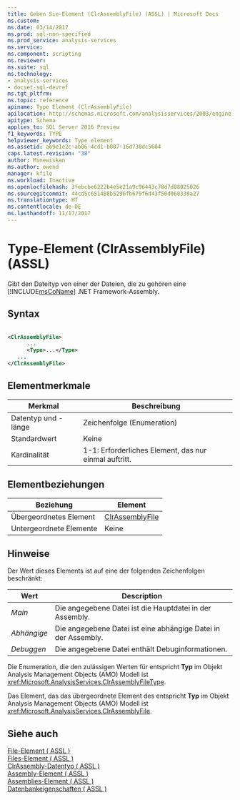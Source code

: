 ```yaml
---
title: Geben Sie-Element (ClrAssemblyFile) (ASSL) | Microsoft Docs
ms.custom: 
ms.date: 03/14/2017
ms.prod: sql-non-specified
ms.prod_service: analysis-services
ms.service: 
ms.component: scripting
ms.reviewer: 
ms.suite: sql
ms.technology:
- analysis-services
- docset-sql-devref
ms.tgt_pltfrm: 
ms.topic: reference
apiname: Type Element (ClrAssemblyFile)
apilocation: http://schemas.microsoft.com/analysisservices/2003/engine
apitype: Schema
applies_to: SQL Server 2016 Preview
f1_keywords: TYPE
helpviewer_keywords: Type element
ms.assetid: ab9e1e2c-ab06-4cd1-b007-16d738dc5604
caps.latest.revision: "38"
author: Minewiskan
ms.author: owend
manager: kfile
ms.workload: Inactive
ms.openlocfilehash: 3febcbe6222b4e5e21a9c96443c78d7d08025026
ms.sourcegitcommit: 44cd5c651488b5296fb679f6d43f50d068339a27
ms.translationtype: HT
ms.contentlocale: de-DE
ms.lasthandoff: 11/17/2017
---
```

# <a name="type-element-clrassemblyfile-assl"></a>Type-Element (ClrAssemblyFile) (ASSL)
  Gibt den Dateityp von einer der Dateien, die zu gehören eine [!INCLUDE[msCoName](../../../includes/msconame-md.md)] .NET Framework-Assembly.  
  
## <a name="syntax"></a>Syntax  
  
```xml  
  
<ClrAssemblyFile>  
      ...  
      <Type>...</Type>  
   ...  
</ClrAssemblyFile>  
```  
  
## <a name="element-characteristics"></a>Elementmerkmale  
  
|Merkmal|Beschreibung|  
|--------------------|-----------------|  
|Datentyp und -länge|Zeichenfolge (Enumeration)|  
|Standardwert|Keine|  
|Kardinalität|1-1: Erforderliches Element, das nur einmal auftritt.|  
  
## <a name="element-relationships"></a>Elementbeziehungen  
  
|Beziehung|Element|  
|------------------|-------------|  
|Übergeordnetes Element|[ClrAssemblyFile](../../../analysis-services/scripting/data-type/clrassemblyfile-data-type-assl.md)|  
|Untergeordnete Elemente|Keine|  
  
## <a name="remarks"></a>Hinweise  
 Der Wert dieses Elements ist auf eine der folgenden Zeichenfolgen beschränkt:  
  
|Wert|Description|  
|-----------|-----------------|  
|*Main*|Die angegebene Datei ist die Hauptdatei in der Assembly.|  
|*Abhängige*|Die angegebene Datei ist eine abhängige Datei in der Assembly.|  
|*Debuggen*|Die angegebene Datei enthält Debuginformationen.|  
  
 Die Enumeration, die den zulässigen Werten für entspricht **Typ** im Objekt Analysis Management Objects (AMO) Modell ist <xref:Microsoft.AnalysisServices.ClrAssemblyFileType>.  
  
 Das Element, das das übergeordnete Element des entspricht **Typ** im Objekt Analysis Management Objects (AMO) Modell ist <xref:Microsoft.AnalysisServices.ClrAssemblyFile>.  
  
## <a name="see-also"></a>Siehe auch  
 [File-Element &#40; ASSL &#41;](../../../analysis-services/scripting/objects/file-element-assl.md)   
 [Files-Element &#40; ASSL &#41;](../../../analysis-services/scripting/collections/files-element-assl.md)   
 [ClrAssembly-Datentyp &#40; ASSL &#41;](../../../analysis-services/scripting/data-type/clrassembly-data-type-assl.md)   
 [Assembly-Element &#40; ASSL &#41;](../../../analysis-services/scripting/objects/assembly-element-assl.md)   
 [Assemblies-Element &#40; ASSL &#41;](../../../analysis-services/scripting/collections/assemblies-element-assl.md)   
 [Datenbankeigenschaften &#40; ASSL &#41;](../../../analysis-services/scripting/properties/properties-assl.md)  
  
  
